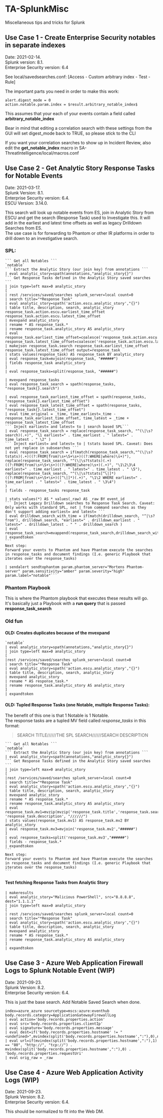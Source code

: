 # TA-SplunkMisc
Miscellaneous tips and tricks for Splunk

## Use Case 1 - Create Enterprise Security notables in separate indexes
Date: 2021-02-14.  
Splunk version: 8.1.  
Enterprise Security version: 6.4

See local/savedsearches.conf: [Access - Custom arbitrary index - Test - Rule]

The important parts you need in order to make this work:

	alert.digest_mode = 0
	action.notable.param.index = $result.arbitrary_notable_index$

This assumes that your each of your events contain a field called **arbitrary_notable_index**

Bear in mind that editing a correlation search with these settings from the GUI will set digest_mode back to TRUE, so please stick to the CLI

If you want your correlation searches to show up in Incident Review, also edit the **get_notable_index** macro in SA-ThreatIntelligence/local/macros.conf

## Use Case 2 - Get Analytic Story Response Tasks for Notable Events
Date: 2021-03-17.  
Splunk Version: 8.1.  
Enterprise Security version: 6.4.  
ESCU Version: 3.14.0.  

This search will look up notable events from ES, join in Analytic Story from ESCU and get the search (Response Task) used to Investigate this. 
It will add in the earliest and latest time offsets as well as legacy Drilldown Searches from ES.  
The use case is for forwarding to Phantom or other IR platforms in order to drill down to an investigative search.

### SPL:
	``` Get all Notables ```
	`notable`
	``` Extract the Analytic Story (our join key) from annotations ```
	| eval analytic_story=spath(annotations,"analytic_story{}")
	``` Get Response Tasks defined in the Analytic Story saved searches ```
	| join type=left max=0 analytic_story 
	[
	| rest /services/saved/searches splunk_server=local count=0 
	| search title="*Response Task" 
	| eval analytic_story=spath('action.escu.analytic_story',"{}")
	| table title, description, search, analytic_story response_task.action.escu.earliest_time_offset response_task.action.escu.latest_time_offset
	| mvexpand analytic_story 
	| rename * AS response_task.* 
	| rename response_task.analytic_story AS analytic_story 
	| eval response_task.earliest_time_offset=coalesce('response_task.action.escu.earliest_time_offset',"86400"), response_task.latest_time_offset=coalesce('response_task.action.escu.latest_time_offset',"0")
	| makejson response_task.search response_task.earliest_time_offset response_task.latest_time_offset output=response_task
	| stats values(response_task) AS response_task BY analytic_story
	| eval response_task=mvjoin(response_task, "######")
	| fields response_task analytic_story
	] 
	| eval response_tasks=split(response_task, "######")

	| mvexpand response_tasks
	| eval response_task_search = spath(response_tasks, "response_task{}.search")

	| eval response_task_earliest_time_offset = spath(response_tasks, "response_task{}.earliest_time_offset")
	| eval response_task_latest_time_offset = spath(response_tasks, "response_task{}.latest_time_offset")
	| eval time_original = _time, time_earliest=_time - response_task_earliest_time_offset, time_latest = _time + response_task_latest_time_offset
	``` Inject earliest= and latest= to | search based SPL```
	| eval response_task_search = replace(response_task_search, "^(\|\s?search)(.+)", "\1 earliest=" . time_earliest . " latest=" . time_latest . " \2" )
	``` Inject earliest= and latest= to | tstats based SPL. Caveat: Does not yet replace in subsearches ```
	| eval response_task_search = if(match(response_task_search,"^(\|\s?tstats)(.+)((?:FROM|from)\s+\S+\s+)((?:WHERE|where)\s+)"), 
	replace(response_task_search, "^(\|\s?tstats)(.+)((?:FROM|from)\s+\S+\s+)((?:WHERE|where)\s+)(.+)", "\1\2\3\4 earliest=" . time_earliest . " latest=" . time_latest . " \5"), 
	replace(response_task_search, "^(\|\s?tstats[^\|]*)((?:FROM|from)\s+\S+\s+)([^\|]*)(.+)", "\1\2 WHERE earliest=" . time_earliest . " latest=" . time_latest . " \3\4")
	)
	| fields - response_tasks response_task

	| stats values(*) AS * values(_raw) AS _raw BY event_id
	``` Inject Legacy Drilldown searches to Response Task Search. Caveat: Only works with standard SPL, not | from command searches as they don't support adding earliest= and latest= ```
	| eval drilldown_search_with_time = if(match(drilldown_search, "^|\s?from"), drilldown_search, "earliest=" . drilldown_earliest . " latest=" . drilldown_latest . " " . drilldown_search )
	| eval response_task_search=mvappend(response_task_search,drilldown_search_with_time)
	| expandtoken
	``` 
	Next step:
	Forward your events to Phantom and have Phantom execute the searches in response_tasks and document findings (I.e. generic Playbook that iterates over the response_tasks)
	
	| sendalert sendtophantom param.phantom_server="Mortens Phantom-server" param.sensitivity="amber" param.severity="high" param.label="notable"```
	
	
### Phantom Playbook
This is where the Phantom playbook that executes these results will go.  
It's basically just a Playbook with a **run query** that is passed **response_task_search**

### Old fun

#### OLD: Creates duplicates because of the mvexpand
	`notable`
	| eval analytic_story=spath(annotations,"analytic_story{}")
	| join type=left max=0 analytic_story
	[
	|rest /services/saved/searches splunk_server=local count=0
	| search title="*Response Task"
	| eval analytic_story=spath('action.escu.analytic_story',"{}")
	| table title, description, search, analytic_story
	| mvexpand analytic_story
	| rename * AS response_task.*
	| rename response_task.analytic_story AS analytic_story
	]
	| expandtoken


#### OLD: Tupled Response Tasks (one Notable, multiple Response Tasks):
The benefit of this one is that 1 Notable is 1 Notable.  
The response tasks are a tupled MV field called *response_tasks* in this format:

> SEARCH TITLE//////THE SPL SEARCH//////SEARCH DESCRIPTION


	``` Get all Notables ```
	`notable`
	``` Extract the Analytic Story (our join key) from annotations ```
	| eval analytic_story=spath(annotations,"analytic_story{}")
	``` Get Response Tasks defined in the Analytic Story saved searches ```
	| join type=left max=0 analytic_story
	[
	|rest /services/saved/searches splunk_server=local count=0
	| search title="*Response Task"
	| eval analytic_story=spath('action.escu.analytic_story',"{}")
	| table title, description, search, analytic_story
	| mvexpand analytic_story
	| rename * AS response_task.*
	| rename response_task.analytic_story AS analytic_story
	| eval response_task.mv1=mvzip(mvzip('response_task.title','response_task.search',"//////"), 'response_task.description', "//////")
	| stats values(response_task.mv1) AS response_task.mv2 BY analytic_story
	| eval response_task.mv3=mvjoin('response_task.mv2',"######")
	]
	| eval response_tasks=split('response_task.mv3',"######")
	| fields - response_task.*
	| expandtoken
	``` 
	Next step:
	Forward your events to Phantom and have Phantom execute the searches in response_tasks and document findings (I.e. generic Playbook that iterates over the response_tasks)
	```
	


#### Test fetching Response Tasks from Analytic Story

	| makeresults 
	| eval analytic_story="Malicious PowerShell", src="8.8.8.8", dest="1.1.1.1" 
	| join type=left max=0 analytic_story 
	[
	| rest /services/saved/searches splunk_server=local count=0 
	| search title="*Response Task" 
	| eval analytic_story=spath('action.escu.analytic_story',"{}")
	| table title, description, search, analytic_story
	| mvexpand analytic_story 
	| rename * AS response_task.* 
	| rename response_task.analytic_story AS analytic_story 
	] 
	| expandtoken
	
## Use Case 3 - Azure Web Application Firewall Logs to Splunk Notable Event (WIP)
Date: 2021-09-23.  
Splunk Version: 8.2.  
Enterprise Security version: 6.4.  

This is just the base search. Add Notable Saved Search when done.

	index=azure_azure sourcetype=mscs:azure:eventhub body.records.category=ApplicationGatewayFirewallLog
	| eval action='body.records.properties.action'
	| eval src='body.records.properties.clientIp'
	| eval signature='body.records.properties.message'
	| eval dest=if('body.records.properties.hostname' != "<undefined>",mvindex(split('body.records.properties.hostname',":"),0),null())
	| eval url=if(mvindex(split('body.records.properties.hostname',":"),1) == "80", "http://", "tcp://") . mvindex(split('body.records.properties.hostname',":"),0) . 'body.records.properties.requestUri'
	| eval orig_raw = _raw
	
	
## Use Case 4 - Azure Web Application Activity Logs (WIP)
Date: 2021-09-23.  
Splunk Version: 8.2.  
Enterprise Security version: 6.4.  

This should be normalized to fit into the Web DM.

